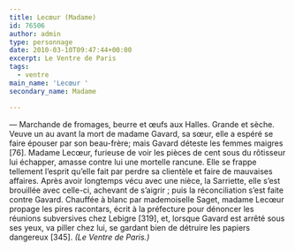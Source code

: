 ```yaml
---
title: Lecœur (Madame)
id: 76506
author: admin
type: personnage
date: 2010-03-10T09:47:44+00:00
excerpt: Le Ventre de Paris
tags:
  - ventre
main_name: 'Lecœur '
secondary_name: Madame

---
```

— Marchande de fromages, beurre et œufs aux Halles. Grande et sèche. Veuve un au avant la mort de madame Gavard, sa sœur, elle a espéré se faire épouser par son beau-frère; mais Gavard déteste les femmes maigres [76]. Madame Lecœur, furieuse de voir les pièces de cent sous du rôtisseur lui échapper, amasse contre lui une mortelle rancune. Elle se frappe tellement l&rsquo;esprit qu&rsquo;elle fait par perdre sa clientèle et faire de mauvaises affaires. Après avoir longtemps vécu avec une nièce, la Sarriette, elle s&rsquo;est brouillée avec celle-ci, achevant de s&rsquo;aigrir ; puis la réconciliation s&rsquo;est faite contre Gavard. Chauffée à blanc par mademoiselle Saget, madame Lecœur propage les pires racontars, écrit à la préfecture pour dénoncer les réunions subversives chez Lebigre [319], et, lorsque Gavard est arrêté sous ses yeux, va piller chez lui, se gardant bien de détruire les papiers dangereux [345]. _(Le Ventre de Paris.)_